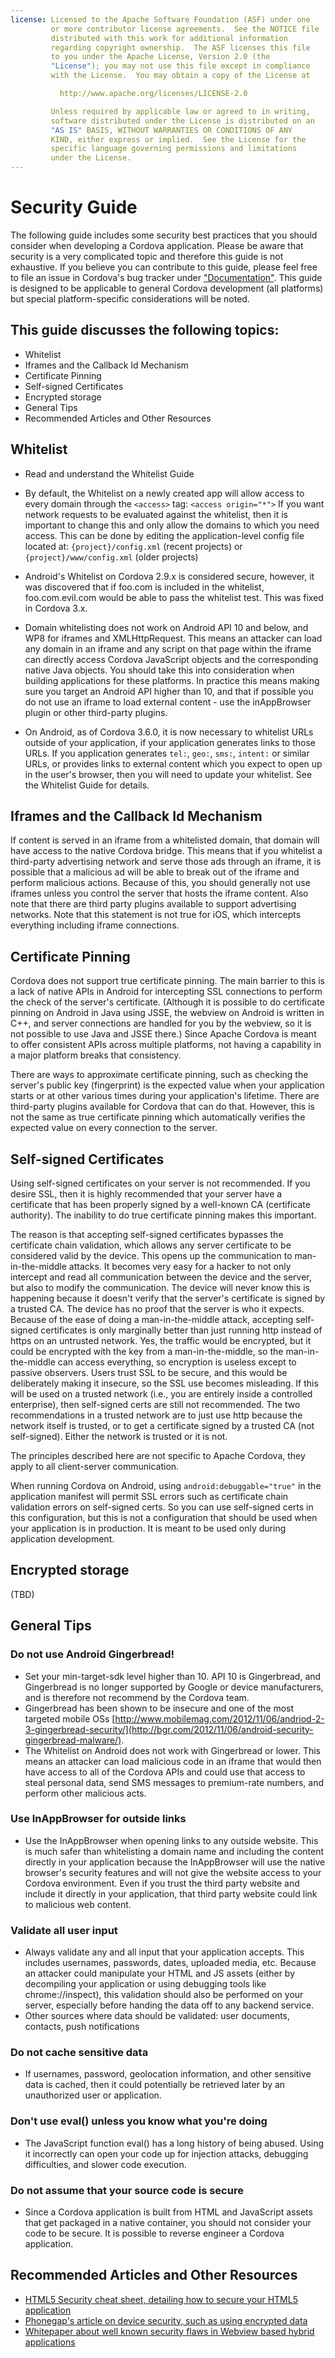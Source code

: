 ```yaml
---
license: Licensed to the Apache Software Foundation (ASF) under one
         or more contributor license agreements.  See the NOTICE file
         distributed with this work for additional information
         regarding copyright ownership.  The ASF licenses this file
         to you under the Apache License, Version 2.0 (the
         "License"); you may not use this file except in compliance
         with the License.  You may obtain a copy of the License at

           http://www.apache.org/licenses/LICENSE-2.0

         Unless required by applicable law or agreed to in writing,
         software distributed under the License is distributed on an
         "AS IS" BASIS, WITHOUT WARRANTIES OR CONDITIONS OF ANY
         KIND, either express or implied.  See the License for the
         specific language governing permissions and limitations
         under the License.
---
```


# Security Guide

The following guide includes some security best practices that you should consider when developing a Cordova application. Please be aware that security is a very complicated topic and therefore this guide is not exhaustive. If you believe you can contribute to this guide, please feel free to file an issue in Cordova's bug tracker under ["Documentation"](https://issues.apache.org/jira/browse/CB/component/12316407).  This guide is designed to be applicable to general Cordova development (all platforms) but special platform-specific considerations will be noted. 

## This guide discusses the following topics:
* Whitelist
* Iframes and the Callback Id Mechanism
* Certificate Pinning
* Self-signed Certificates
* Encrypted storage
* General Tips
* Recommended Articles and Other Resources

## Whitelist

* Read and understand the Whitelist Guide

* By default, the Whitelist on a newly created app will allow access to every domain through the `<access>` tag: 
     `<access origin="*">`
If you want network requests to be evaluated against the whitelist, then it is important to change this and only allow the domains to which you need access. This can be done by editing the application-level config file located at:
     `{project}/config.xml` (recent projects) or `{project}/www/config.xml` (older projects)

* Android's Whitelist on Cordova 2.9.x is considered secure, however, it was discovered that if foo.com is included in the whitelist, foo.com.evil.com would be able to pass the whitelist test. This was fixed in Cordova 3.x.  

* Domain whitelisting does not work on Android API 10 and below, and WP8 for iframes and XMLHttpRequest. This means an attacker can load any domain in an iframe and any script on that page within the iframe can directly access Cordova JavaScript objects and the corresponding native Java objects. You should take this into consideration when building applications for these platforms. In practice this means making sure you target an Android API higher than 10, and that if possible you do not use an iframe to load external content - use the inAppBrowser plugin or other third-party plugins. 

* On Android, as of Cordova 3.6.0, it is now necessary to whitelist URLs outside of your application, if your application generates links to those URLs. If you application generates `tel:`, `geo:`, `sms:`, `intent:` or similar URLs, or provides links to external content which you expect to open up in the user's browser, then you will need to update your whitelist. See the Whitelist Guide for details.


## Iframes and the Callback Id Mechanism

If content is served in an iframe from a whitelisted domain, that domain will have access to the native Cordova bridge. This means that if you whitelist a third-party advertising network and serve those ads through an iframe, it is possible that a malicious ad will be able to break out of the iframe and perform malicious actions. Because of this, you should generally not use iframes unless you control the server that hosts the iframe content.  Also note that there are third party plugins available to support advertising networks. Note that this statement is not true for iOS, which intercepts everything including iframe connections. 

## Certificate Pinning

Cordova does not support true certificate pinning. The main barrier to this is a lack of native APIs in Android for intercepting SSL connections to perform the check of the server's certificate. (Although it is possible to do certificate pinning on Android in Java using JSSE, the webview on Android is written in C++, and server connections are handled for you by the webview, so it is not possible to use Java and JSSE there.) Since Apache Cordova is meant to offer consistent APIs across multiple platforms, not having a capability in a major platform breaks that consistency.

There are ways to approximate certificate pinning, such as checking the server's public key (fingerprint) is the expected value when your application starts or at other various times during your application's lifetime. There are third-party plugins available for Cordova that can do that. However, this is not the same as true certificate pinning which automatically verifies the expected value on every connection to the server.

## Self-signed Certificates

Using self-signed certificates on your server is not recommended. If you desire SSL, then it is highly recommended that your server have a certificate that has been properly signed by a well-known CA (certificate authority). The inability to do true certificate pinning makes this important.

The reason is that accepting self-signed certificates bypasses the certificate chain validation, which allows any server certificate to be considered valid by the device. This opens up the communication to man-in-the-middle attacks. It becomes very easy for a hacker to not only intercept and read all communication between the device and the server, but also to modify the communication. The device will never know this is happening because it doesn't verify that the server's certificate is signed by a trusted CA. The device has no proof that the server is who it expects. Because of the ease of doing a man-in-the-middle attack, accepting self-signed certificates is only marginally better than just running http instead of https on an untrusted network. Yes, the traffic would be encrypted, but it could be encrypted with the key from a man-in-the-middle, so the man-in-the-middle can access everything, so encryption is useless except to passive observers. Users trust SSL to be secure, and this would be deliberately making it insecure, so the SSL use becomes misleading. If this will be used on a trusted network (i.e., you are entirely inside a controlled enterprise), then self-signed certs are still not recommended. The two recommendations in a trusted network are to just use http because the network itself is trusted, or to get a certificate signed by a trusted CA (not self-signed). Either the network is trusted or it is not.

The principles described here are not specific to Apache Cordova, they apply to all client-server communication.

When running Cordova on Android, using `android:debuggable="true"` in the application manifest will permit SSL errors such as certificate chain validation errors on self-signed certs. So you can use self-signed certs in this configuration, but this is not a configuration that should be used when your application is in production. It is meant to be used only during application development.


## Encrypted storage

(TBD)

## General Tips

### Do not use Android Gingerbread!
* Set your min-target-sdk level higher than 10. API 10 is Gingerbread, and Gingerbread is no longer supported by Google or device manufacturers, and is therefore not recommend by the Cordova team. 
* Gingerbread has been shown to be insecure and one of the most targeted mobile OSs [http://www.mobilemag.com/2012/11/06/andriod-2-3-gingerbread-security/](http://bgr.com/2012/11/06/android-security-gingerbread-malware/). 
* The Whitelist on Android does not work with Gingerbread or lower. This means an attacker can load malicious code in an iframe that would then have access to all of the Cordova APIs and could use that access to steal personal data, send SMS messages to premium-rate numbers, and perform other malicious acts. 

### Use InAppBrowser for outside links
* Use the InAppBrowser when opening links to any outside website. This is much safer than whitelisting a domain name and including the content directly in your application because the InAppBrowser will use the native browser's security features and will not give the website access to your Cordova environment. Even if you trust the third party website and include it directly in your application, that third party website could link to malicious web content. 

### Validate all user input
* Always validate any and all input that your application accepts. This includes usernames, passwords, dates, uploaded media, etc. Because an attacker could manipulate your HTML and JS assets (either by decompiling your application or using debugging tools like chrome://inspect), this validation should also be performed on your server, especially before handing the data off to any backend service. 
* Other sources where data should be validated: user documents, contacts, push notifications

### Do not cache sensitive data
* If usernames, password, geolocation information, and other sensitive data is cached, then it could potentially be retrieved later by an unauthorized user or application.

### Don't use eval() unless you know what you're doing
* The JavaScript function eval() has a long history of being abused. Using it incorrectly can open your code up for injection attacks, debugging difficulties, and slower code execution. 

### Do not assume that your source code is secure
* Since a Cordova application is built from HTML and JavaScript assets that get packaged in a native container, you should not consider your code to be secure. It is possible to reverse engineer a Cordova application. 

## Recommended Articles and Other Resources

* [HTML5 Security cheat sheet, detailing how to secure your HTML5 application](https://www.owasp.org/index.php/HTML5_Security_Cheat_Sheet)
* [Phonegap's article on device security, such as using encrypted data](https://github.com/phonegap/phonegap/wiki/Platform-Security)
* [Whitepaper about well known security flaws in Webview based hybrid applications](http://www.cis.syr.edu/~wedu/Research/paper/webview_acsac2011.pdf)
